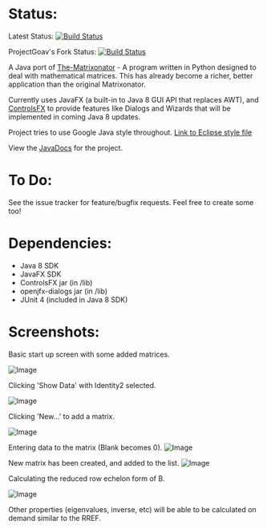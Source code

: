 Status:
======
Latest Status: [![Build Status](https://travis-ci.org/Sheepzez/Matrixonator-Java.svg?branch=master)](https://travis-ci.org/Sheepzez/Matrixonator-Java)

ProjectGoav's Fork Status: [![Build Status](https://travis-ci.org/projectgoav/Matrixonator-Java.svg?branch=master)](https://travis-ci.org/projectgoav/Matrixonator-Java)

A Java port of [The-Matrixonator](https://github.com/Sheepzez/The-Matrixonator) - A program written in Python designed to deal with mathematical matrices. This has already become a richer, better application than the original Matrixonator.

Currently uses JavaFX (a built-in to Java 8 GUI API that replaces AWT), and [ControlsFX](http://fxexperience.com/controlsfx/) to provide features like Dialogs and Wizards that will be implemented in coming Java 8 updates.

Project tries to use Google Java style throughout.
[Link to Eclipse style file](https://code.google.com/p/google-styleguide/source/browse/trunk/eclipse-java-google-style.xml)

View the [JavaDocs](http://sheepzez.github.io/Matrixonator-Java/doc/index.html) for the project.

To Do:
======
See the issue tracker for feature/bugfix requests. Feel free to create some too!

Dependencies:
====================
- Java 8 SDK
- JavaFX SDK
- ControlsFX jar (in /lib)
- openjfx-dialogs jar (in /lib)
- JUnit 4 (included in Java 8 SDK)

Screenshots:
============

Basic start up screen with some added matrices.

![Image](https://cloud.githubusercontent.com/assets/3807889/5889990/9d763196-a43a-11e4-8c48-68538c51ec4a.png)

Clicking 'Show Data' with Identity2 selected.

![Image](https://cloud.githubusercontent.com/assets/3807889/5889991/a18388ec-a43a-11e4-9796-3a3709805a8b.png)

Clicking 'New...' to add a matrix.

![Image](https://cloud.githubusercontent.com/assets/3807889/5889992/a6d04f9c-a43a-11e4-9919-d0d1e6170333.png)

Entering data to the matrix (Blank becomes 0).
![Image](https://cloud.githubusercontent.com/assets/3807889/5889993/aa5a0e1e-a43a-11e4-865c-cc061b93f13e.png)

New matrix has been created, and added to the list.
![Image](https://cloud.githubusercontent.com/assets/3807889/5889995/af9d8a68-a43a-11e4-9fad-bd2c368340d7.png)

Calculating the reduced row echelon form of B.

![Image](https://cloud.githubusercontent.com/assets/3807889/5889998/b6094fcc-a43a-11e4-9dd6-b9c3b60ca602.png)

Other properties (eigenvalues, inverse, etc) will be able to be calculated on demand similar to the RREF.
